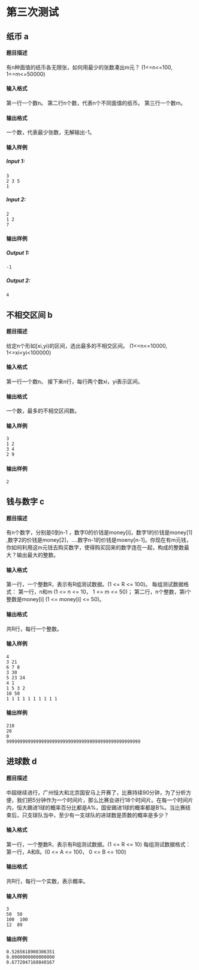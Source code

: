 第三次测试
==========
## 纸币 a
####  题目描述
有n种面值的纸币各无限张，如何用最少的张数凑出m元？
(1<=n<=100,  1<=m<=50000)
#### 输入格式
第一行一个数n。
第二行n个数，代表n个不同面值的纸币。
第三行一个数m。
#### 输出格式
一个数，代表最少张数，无解输出-1。
#### 输入样例
##### Input 1:
	3
	2 3 5
	1
##### Input 2:
	2
	1 2
	7
#### 输出样例
##### Output 1:
	-1
##### Output 2:
	4
## 不相交区间 b
#### 题目描述
给定n个形如[xi,yi)的区间，选出最多的不相交区间。
(1<=n<=10000,  1<=xi<yi<100000)
#### 输入格式
第一行一个数n。
接下来n行，每行两个数xi，yi表示区间。
#### 输出格式
一个数，最多的不相交区间数。
#### 输入样例
	3
	1 2
	3 4
	2 9
#### 输出样例
	2
## 钱与数字 c
#### 题目描述
有n个数字，分别是0到n-1 ，数字0的价钱是money[i]，数字1的价钱是money[1] ,数字2的价钱是money[2]，….数字n-1的价钱是moeny[n-1]。你现在有m元钱，你如何利用这m元钱去购买数字，使得购买回来的数字连在一起，构成的整数最大？输出最大的整数。
#### 输入格式
第一行，一个整数R，表示有R组测试数据。(1 <= R <= 100)。
每组测试数据格式：
  第一行，n和m (1 <= n <= 10， 1 <= m <= 50)；
  第二行，n个整数，第i个整数是money[i] (1 <= money[i] <= 50)。
#### 输出格式
共R行，每行一个整数。
#### 输入样例
	4
	3 21
	6 7 8
	3 30
	5 23 24
	4 1
	1 5 3 2
	10 50
	1 1 1 1 1 1 1 1 1 1
#### 输出样例
	210
	20
	0
	99999999999999999999999999999999999999999999999999
## 进球数 d
#### 题目描述
中超继续进行，广州恒大和北京国安马上开赛了，比赛持续90分钟，为了分析方便，我们把5分钟作为一个时间片，那么比赛会进行18个时间片。在每一个时间片内，恒大踢进1球的概率百分比都是A%，国安踢进1球的概率都是B%。当比赛结束后，只支球队当中，至少有一支球队的进球数是质数的概率是多少？
#### 输入格式
第一行，一个整数R，表示有R组测试数据。(1 <= R <= 10)
每组测试数据格式：
  第一行，A和B。(0 <= A <= 100， 0 <= B <= 100)
#### 输出格式
共R行，每行一个实数，表示概率。
#### 输入样例
	3
	50  50
	100  100
	12  89
#### 输出样例
	0.5265618908306351
	0.0000000000000000
	0.6772047168840167
